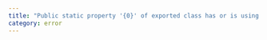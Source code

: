 ```yaml
---
title: "Public static property '{0}' of exported class has or is using private name '{1}'."
category: error
---
```

